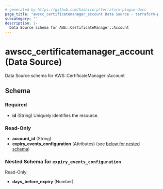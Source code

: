 ```yaml
---
# generated by https://github.com/hashicorp/terraform-plugin-docs
page_title: "awscc_certificatemanager_account Data Source - terraform-provider-awscc"
subcategory: ""
description: |-
  Data Source schema for AWS::CertificateManager::Account
---
```


# awscc_certificatemanager_account (Data Source)

Data Source schema for AWS::CertificateManager::Account



<!-- schema generated by tfplugindocs -->
## Schema

### Required

- **id** (String) Uniquely identifies the resource.

### Read-Only

- **account_id** (String)
- **expiry_events_configuration** (Attributes) (see [below for nested schema](#nestedatt--expiry_events_configuration))

<a id="nestedatt--expiry_events_configuration"></a>
### Nested Schema for `expiry_events_configuration`

Read-Only:

- **days_before_expiry** (Number)


